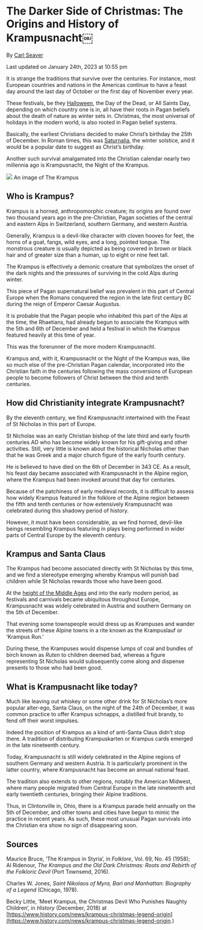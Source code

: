 # The Darker Side of Christmas: The Origins and History of Krampusnacht￼

By [Carl Seaver](https://www.historydefined.net/author/historydefined_y7dh75/ "View all posts by Carl Seaver")

Last updated on January 24th, 2023 at 10:55 pm

It is strange the traditions that survive over the centuries. For instance, most European countries and nations in the Americas continue to have a feast day around the last day of October or the first day of November every year. 

These festivals, be they [Halloween](https://www.historydefined.net/spooky-photos-of-vintage-halloween-costumes/ "58 Spooky Photos of Vintage Halloween Costumes"), the Day of the Dead, or All Saints Day, depending on which country one is in, all have their roots in Pagan beliefs about the death of nature as winter sets in. Christmas, the most universal of holidays in the modern world, is also rooted in Pagan belief systems. 

Basically, the earliest Christians decided to make Christ’s birthday the 25th of December. In Roman times, this was [Saturnalia](https://www.historydefined.net/yule-history/ "The Strange History of Yule and How It Inspired Christmas"), the winter solstice, and it would be a popular date to suggest as Christ’s birthday. 

Another such survival amalgamated into the Christian calendar nearly two millennia ago is Krampusnacht, the Night of the Krampus. 

![](https://www.historydefined.net/wp-content/uploads/2022/03/krampus-night-death-wish-blog.webp)
An image of The Krampus

## Who is Krampus?

Krampus is a horned, anthropomorphic creature; its origins are found over two thousand years ago in the pre-Christian, Pagan societies of the central and eastern Alps in Switzerland, southern Germany, and western Austria. 

Generally, Krampus is a devil-like character with cloven hooves for feet, the horns of a goat, fangs, wild eyes, and a long, pointed tongue. The monstrous creature is usually depicted as being covered in brown or black hair and of greater size than a human, up to eight or nine feet tall. 

The Krampus is effectively a demonic creature that symbolizes the onset of the dark nights and the pressures of surviving in the cold Alps during winter. 

This piece of Pagan supernatural belief was prevalent in this part of Central Europe when the Romans conquered the region in the late first century BC during the reign of Emperor Caesar Augustus. 

It is probable that the Pagan people who inhabited this part of the Alps at the time, the Rhaetians, had already begun to associate the Krampus with the 5th and 6th of December and held a festival in which the Krampus featured heavily at this time of year.

This was the forerunner of the more modern Krampusnacht.

Krampus and, with it, Krampusnacht or the Night of the Krampus was, like so much else of the pre-Christian Pagan calendar, incorporated into the Christian faith in the centuries following the mass conversions of European people to become followers of Christ between the third and tenth centuries. 

## How did Christianity integrate Krampusnacht?

By the eleventh century, we find Krampusnacht intertwined with the Feast of St Nicholas in this part of Europe.

St Nicholas was an early Christian bishop of the late third and early fourth centuries AD who has become widely known for his gift-giving and other activities. Still, very little is known about the historical Nicholas other than that he was Greek and a major church figure of the early fourth century. 

He is believed to have died on the 6th of December in 343 CE. As a result, his feast day became associated with Krampusnacht in the Alpine region, where the Krampus had been invoked around that day for centuries. 

Because of the patchiness of early medieval records, it is difficult to assess how widely Krampus featured in the folklore of the Alpine region between the fifth and tenth centuries or how extensively Krampusnacht was celebrated during this shadowy period of history. 

However, it must have been considerable, as we find horned, devil-like beings resembling Krampus featuring in plays being performed in wider parts of Central Europe by the eleventh century. 

## Krampus and Santa Claus

The Krampus had become associated directly with St Nicholas by this time, and we find a stereotype emerging whereby Krampus will punish bad children while St Nicholas rewards those who have been good. 

At the [height of the Middle Ages](https://www.historydefined.net/why-are-the-early-middle-ages-called-the-dark-ages/ "Why Are the Early Middle Ages Called the Dark Ages?") and into the early modern period, as festivals and carnivals became ubiquitous throughout Europe, Krampusnacht was widely celebrated in Austria and southern Germany on the 5th of December. 

That evening some townspeople would dress up as Krampuses and wander the streets of these Alpine towns in a rite known as the Krampuslauf or ‘Krampus Run.’ 

During these, the Krampuses would dispense lumps of coal and bundles of birch known as _Ruten_ to children deemed bad, whereas a figure representing St Nicholas would subsequently come along and dispense presents to those who had been good.

## What is Krampusnacht like today?

Much like leaving out whiskey or some other drink for St Nicholas’s more popular alter-ego, Santa Claus, on the night of the 24th of December, it was common practice to offer Krampus schnapps, a distilled fruit brandy, to fend off their worst impulses.

Indeed the position of Krampus as a kind of anti-Santa Claus didn’t stop there. A tradition of distributing Krampuskarten or Krampus cards emerged in the late nineteenth century.

Today, Krampusnacht is still widely celebrated in the Alpine regions of southern Germany and western Austria. It is particularly prominent in the latter country, where Krampusnacht has become an annual national feast. 

The tradition also extends to other regions, notably the American Midwest, where many people migrated from Central Europe in the late nineteenth and early twentieth centuries, bringing their Alpine traditions. 

Thus, in Clintonville in, Ohio, there is a Krampus parade held annually on the 5th of December, and other towns and cities have begun to mimic the practice in recent years. As such, these most unusual Pagan survivals into the Christian era show no sign of disappearing soon. 

## Sources

Maurice Bruce, ‘The Krampus in Styria’, in _Folklore_, Vol. 69, No. 45 (1958); Al Ridenour, _The Krampus and the Old Dark Christmas: Roots and Rebirth of the Folkloric Devil_ (Port Townsend, 2016). 

Charles W. Jones, _Saint Nikolaos of Myra, Bari and Manhattan: Biography of a Legend_ (Chicago, 1978). 

Becky Little, ‘Meet Krampus, the Christmas Devil Who Punishes Naughty Children’, in _History_ (December, 2018) at [https://www.history.com/news/krampus-christmas-legend-origin](https://www.history.com/news/krampus-christmas-legend-origin.)